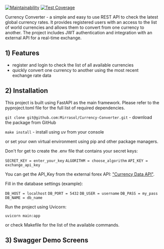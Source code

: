 [![Maintainability](https://api.codeclimate.com/v1/badges/ed619f783e5a0091eff0/maintainability)](https://codeclimate.com/github/Mirrasol/curr-api/maintainability)
[![Test Coverage](https://api.codeclimate.com/v1/badges/ed619f783e5a0091eff0/test_coverage)](https://codeclimate.com/github/Mirrasol/curr-api/test_coverage)

Currency Converter - a simple and easy to use REST API to check the latest global currency rates. It provides registered users with an access to the list of world currencies and allows them to convert from one currency to another. The project includes JWT authentication and integration with an external API for a real-time exchange.

## 1) Features

  - register and login to check the list of all available currencies
  - quickly convert one currency to another using the most recent exchange rate data

## 2) Installation

This project is built using FastAPI as the main framework. Please refer to the pyproject.toml file for the full list of required dependencies.

`git clone git@github.com:Mirrasol/Currency-Converter.git` - download the package from GitHub

`make install` - install using uv from your console 

or set your own virtual environment using pip and other package managers.

Don't for get to create the .env file that contains your secret keys:

`SECRET_KEY = enter_your_key` 
`ALGORITHM = choose_algorithm` 
`API_KEY = exchange_api_key` 

You can get the API_Key from the external forex API: ["Currency Data API"](https://apilayer.com/marketplace/currency_data-api`).

Fill in the database settings (example):

`DB_HOST = localhost`
`DB_PORT = 5432`
`DB_USER = username`
`DB_PASS = my_pass`
`DB_NAME = db_name`

Run the project using Uvicorn:

`uvicorn main:app`

or check Makefile for the list of the available commands.

## 3) Swagger Demo Screens

